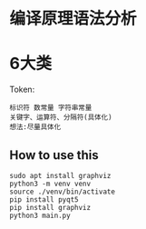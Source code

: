 # 编译原理语法分析
# 6大类    
Token:

    标识符 数常量 字符串常量
    关键字、运算符、分隔符(具体化)
    想法:尽量具体化


## How to use this
    sudo apt install graphviz
    python3 -m venv venv
    source ./venv/bin/activate
    pip install pyqt5
    pip install graphviz
    python3 main.py
